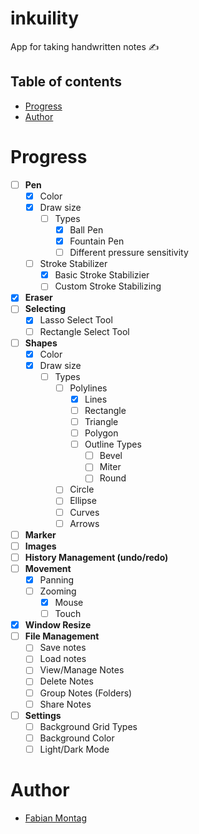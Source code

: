 # inkuility
App for taking handwritten notes :writing_hand:

## Table of contents
* [Progress](#Progress)
* [Author](#Author)

# Progress
- [ ]  **Pen** 
    - [X]  Color
    - [X]  Draw size
        - [ ]  Types
            - [X]  Ball Pen 
            - [X]  Fountain Pen 
            - [ ]  Different pressure sensitivity 
    - [ ]  Stroke Stabilizer 
        - [X]  Basic Stroke Stabilizier 
        - [ ]  Custom Stroke Stabilizing 
- [X]  **Eraser** 
- [ ]  **Selecting** 
    - [X]  Lasso Select Tool 
    - [ ]  Rectangle Select Tool
- [ ]  **Shapes**
    -  [X] Color
    -  [X] Draw size 
        - [ ]  Types
            - [ ]  Polylines
                - [X]  Lines
                - [ ]  Rectangle
                - [ ]  Triangle
                - [ ]  Polygon
                - [ ]  Outline Types
                    - [ ]  Bevel
                    - [ ]  Miter
                    - [ ]  Round
            - [ ]  Circle
            - [ ]  Ellipse
            - [ ]  Curves
            - [ ]  Arrows
- [ ]  **Marker** 
- [ ]  **Images** 
- [ ]  **History Management (undo/redo)** 
- [ ]  **Movement**
    - [X]  Panning
    - [ ]  Zooming
        - [X]  Mouse 
        - [ ]  Touch 
- [X]  **Window Resize** 
- [ ]  **File Management** 
    - [ ]  Save notes 
    - [ ]  Load notes
    - [ ]  View/Manage Notes
    - [ ]  Delete Notes
    - [ ]  Group Notes (Folders)
    - [ ]  Share Notes
- [ ]  **Settings**
    - [ ]  Background Grid Types 
    - [ ]  Background Color 
    - [ ]  Light/Dark Mode 

# Author
* [Fabian Montag](https://github.com/fabianmontag)
